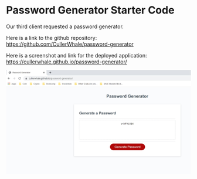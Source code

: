 # Password Generator Starter Code

Our third client requested a password generator. 

Here is a link to the github repository: https://github.com/CullerWhale/password-generator

 Here is a screenshot and link for the deployed application: https://cullerwhale.github.io/password-generator/

![ScreenShot](screenshot.jpg)